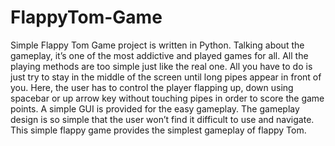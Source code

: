 # FlappyTom-Game
Simple Flappy Tom Game project is written in Python.
Talking about the gameplay, it’s one of the most addictive and played games for all. 
All the playing methods are too simple just like the real one. 
All you have to do is just try to stay in the middle of the screen until long pipes appear in front of you. Here, the user has to control the player flapping up, down using spacebar or up arrow key without touching pipes in order to score the game points. 
A simple GUI is provided for the easy gameplay. The gameplay design is so simple that the user won’t find it difficult to use and navigate.
This simple flappy game provides the simplest gameplay of flappy Tom.
